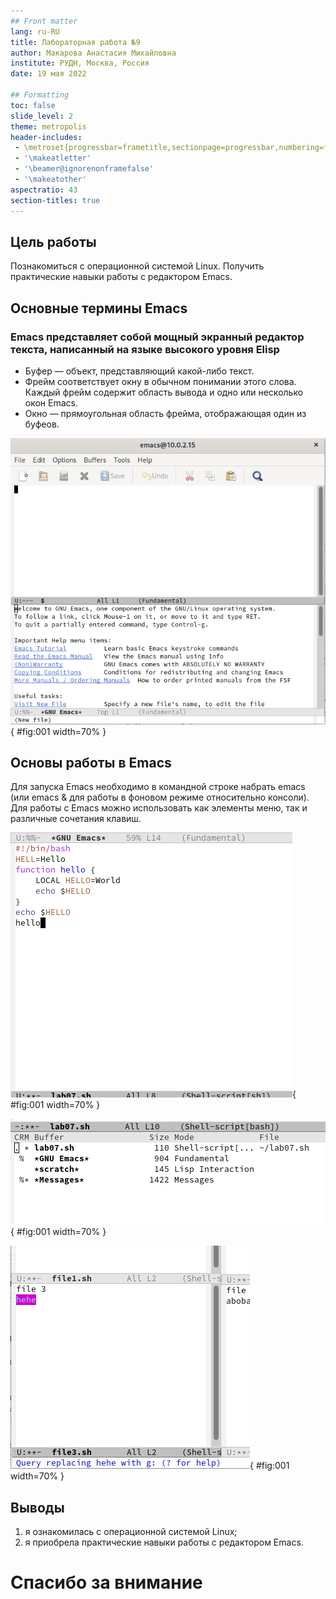 ```yaml
---
## Front matter
lang: ru-RU
title: Лабораторная работа №9
author: Макарова Анастасия Михайловна
institute: РУДН, Москва, Россия
date: 19 мая 2022

## Formatting
toc: false
slide_level: 2
theme: metropolis
header-includes: 
 - \metroset{progressbar=frametitle,sectionpage=progressbar,numbering=fraction}
 - '\makeatletter'
 - '\beamer@ignorenonframefalse'
 - '\makeatother'
aspectratio: 43
section-titles: true
---
```



## Цель работы 

Познакомиться с операционной системой Linux. Получить практические навыки работы с редактором Emacs.

## Основные термины Emacs
### Emacs представляет собой мощный экранный редактор текста, написанный на языке высокого уровня Elisp
* Буфер — объект, представляющий какой-либо текст.
* Фрейм соответствует окну в обычном понимании этого слова. Каждый фрейм содержит область вывода и одно или несколько окон Emacs.
* Окно — прямоугольная область фрейма, отображающая один из буфеов.

![Emacs](image/emacs.png){ #fig:001 width=70% }

## Основы работы в Emacs

Для запуска Emacs необходимо в командной строке набрать emacs (или emacs & для работы в фоновом режиме относительно консоли).
Для работы с Emacs можно использовать как элементы меню, так и различные сочетания клавиш. 

![Написание кода](image/3.png){ #fig:001 width=70% }

![Буфер](image/14.png){ #fig:001 width=70% }

![Замена слова с помощью горячей клавиши](image/25.png){ #fig:001 width=70% }

## Выводы

1) я ознакомилась с операционной системой Linux;
2) я приобрела практические навыки работы с редактором Emacs.

# Спасибо за внимание


